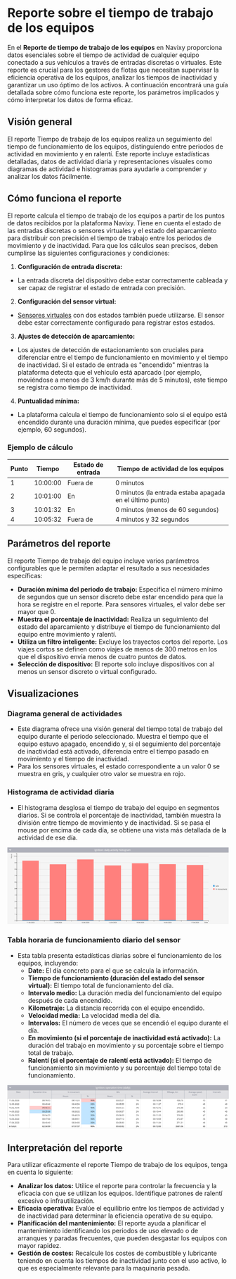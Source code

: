 # Reporte sobre el tiempo de trabajo de los equipos

En el **Reporte de tiempo de trabajo de los equipos** en Navixy proporciona datos esenciales sobre el tiempo de actividad de cualquier equipo conectado a sus vehículos a través de entradas discretas o virtuales. Este reporte es crucial para los gestores de flotas que necesitan supervisar la eficiencia operativa de los equipos, analizar los tiempos de inactividad y garantizar un uso óptimo de los activos. A continuación encontrará una guía detallada sobre cómo funciona este reporte, los parámetros implicados y cómo interpretar los datos de forma eficaz.

## Visión general

El reporte Tiempo de trabajo de los equipos realiza un seguimiento del tiempo de funcionamiento de los equipos, distinguiendo entre periodos de actividad en movimiento y en ralentí. Este reporte incluye estadísticas detalladas, datos de actividad diaria y representaciones visuales como diagramas de actividad e histogramas para ayudarle a comprender y analizar los datos fácilmente.

## Cómo funciona el reporte

El reporte calcula el tiempo de trabajo de los equipos a partir de los puntos de datos recibidos por la plataforma Navixy. Tiene en cuenta el estado de las entradas discretas o sensores virtuales y el estado del aparcamiento para distribuir con precisión el tiempo de trabajo entre los periodos de movimiento y de inactividad. Para que los cálculos sean precisos, deben cumplirse las siguientes configuraciones y condiciones:

1. **Configuración de entrada discreta:**

* La entrada discreta del dispositivo debe estar correctamente cableada y ser capaz de registrar el estado de entrada con precisión.

2. **Configuración del sensor virtual:**

* [Sensores virtuales](../../../readme/dispositivos-y-ajustes/sensores-de-vehculos/sensores-virtuales/) con dos estados también puede utilizarse. El sensor debe estar correctamente configurado para registrar estos estados.

3. **Ajustes de detección de aparcamiento:**

* Los ajustes de detección de estacionamiento son cruciales para diferenciar entre el tiempo de funcionamiento en movimiento y el tiempo de inactividad. Si el estado de entrada es "encendido" mientras la plataforma detecta que el vehículo está aparcado (por ejemplo, moviéndose a menos de 3 km/h durante más de 5 minutos), este tiempo se registra como tiempo de inactividad.

4. **Puntualidad mínima:**

* La plataforma calcula el tiempo de funcionamiento solo si el equipo está encendido durante una duración mínima, que puedes especificar (por ejemplo, 60 segundos).

### Ejemplo de cálculo

| Punto | Tiempo   | Estado de entrada | Tiempo de actividad de los equipos                       |
| ----- | -------- | ----------------- | -------------------------------------------------------- |
| 1     | 10:00:00 | Fuera de          | 0 minutos                                                |
| 2     | 10:01:00 | En                | 0 minutos (la entrada estaba apagada en el último punto) |
| 3     | 10:01:32 | En                | 0 minutos (menos de 60 segundos)                         |
| 4     | 10:05:32 | Fuera de          | 4 minutos y 32 segundos                                  |

## Parámetros del reporte

El reporte Tiempo de trabajo del equipo incluye varios parámetros configurables que le permiten adaptar el resultado a sus necesidades específicas:

* **Duración mínima del periodo de trabajo:** Especifica el número mínimo de segundos que un sensor discreto debe estar encendido para que la hora se registre en el reporte. Para sensores virtuales, el valor debe ser mayor que 0.
* **Muestra el porcentaje de inactividad:** Realiza un seguimiento del estado del aparcamiento y distribuye el tiempo de funcionamiento del equipo entre movimiento y ralentí.
* **Utiliza un filtro inteligente:** Excluye los trayectos cortos del reporte. Los viajes cortos se definen como viajes de menos de 300 metros en los que el dispositivo envía menos de cuatro puntos de datos.
* **Selección de dispositivo:** El reporte solo incluye dispositivos con al menos un sensor discreto o virtual configurado.

## Visualizaciones

### Diagrama general de actividades

* Este diagrama ofrece una visión general del tiempo total de trabajo del equipo durante el periodo seleccionado. Muestra el tiempo que el equipo estuvo apagado, encendido y, si el seguimiento del porcentaje de inactividad está activado, diferencia entre el tiempo pasado en movimiento y el tiempo de inactividad.
* Para los sensores virtuales, el estado correspondiente a un valor 0 se muestra en gris, y cualquier otro valor se muestra en rojo.

### Histograma de actividad diaria

* El histograma desglosa el tiempo de trabajo del equipo en segmentos diarios. Si se controla el porcentaje de inactividad, también muestra la división entre tiempo de movimiento y de inactividad. Si se pasa el mouse por encima de cada día, se obtiene una vista más detallada de la actividad de ese día.

![image-20240815-010538.png](../../../gua-del-usuario/reportes/detalles-especficos-del-reporte/attachments/image-20240815-010538.png)

### Tabla horaria de funcionamiento diario del sensor

* Esta tabla presenta estadísticas diarias sobre el funcionamiento de los equipos, incluyendo:
  * **Date:** El día concreto para el que se calcula la información.
  * **Tiempo de funcionamiento (duración del estado del sensor virtual):** El tiempo total de funcionamiento del día.
  * **Intervalo medio:** La duración media del funcionamiento del equipo después de cada encendido.
  * **Kilometraje:** La distancia recorrida con el equipo encendido.
  * **Velocidad media:** La velocidad media del día.
  * **Intervalos:** El número de veces que se encendió el equipo durante el día.
  * **En movimiento (si el porcentaje de inactividad está activado):** La duración del trabajo en movimiento y su porcentaje sobre el tiempo total de trabajo.
  * **Ralentí (si el porcentaje de ralentí está activado):** El tiempo de funcionamiento sin movimiento y su porcentaje del tiempo total de funcionamiento.

![image-20240815-010619.png](../../../gua-del-usuario/reportes/detalles-especficos-del-reporte/attachments/image-20240815-010619.png)

## Interpretación del reporte

Para utilizar eficazmente el reporte Tiempo de trabajo de los equipos, tenga en cuenta lo siguiente:

* **Analizar los datos:** Utilice el reporte para controlar la frecuencia y la eficacia con que se utilizan los equipos. Identifique patrones de ralentí excesivo o infrautilización.
* **Eficacia operativa:** Evalúe el equilibrio entre los tiempos de actividad y de inactividad para determinar la eficiencia operativa de su equipo.
* **Planificación del mantenimiento:** El reporte ayuda a planificar el mantenimiento identificando los periodos de uso elevado o de arranques y paradas frecuentes, que pueden desgastar los equipos con mayor rapidez.
* **Gestión de costes:** Recalcule los costes de combustible y lubricante teniendo en cuenta los tiempos de inactividad junto con el uso activo, lo que es especialmente relevante para la maquinaria pesada.
